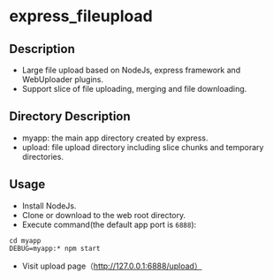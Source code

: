 # express_fileupload

## Description
- Large file upload based on NodeJs, express framework and WebUploader plugins.
- Support slice of file uploading, merging and file downloading.

## Directory Description

- myapp: the main app directory created by express.
- upload: file upload directory including slice chunks and temporary directories.

## Usage

- Install NodeJs.
- Clone or download to the web root directory.
- Execute command(the default app port is `6888`):

```
cd myapp
DEBUG=myapp:* npm start
```

- Visit upload page（http://127.0.0.1:6888/upload）
